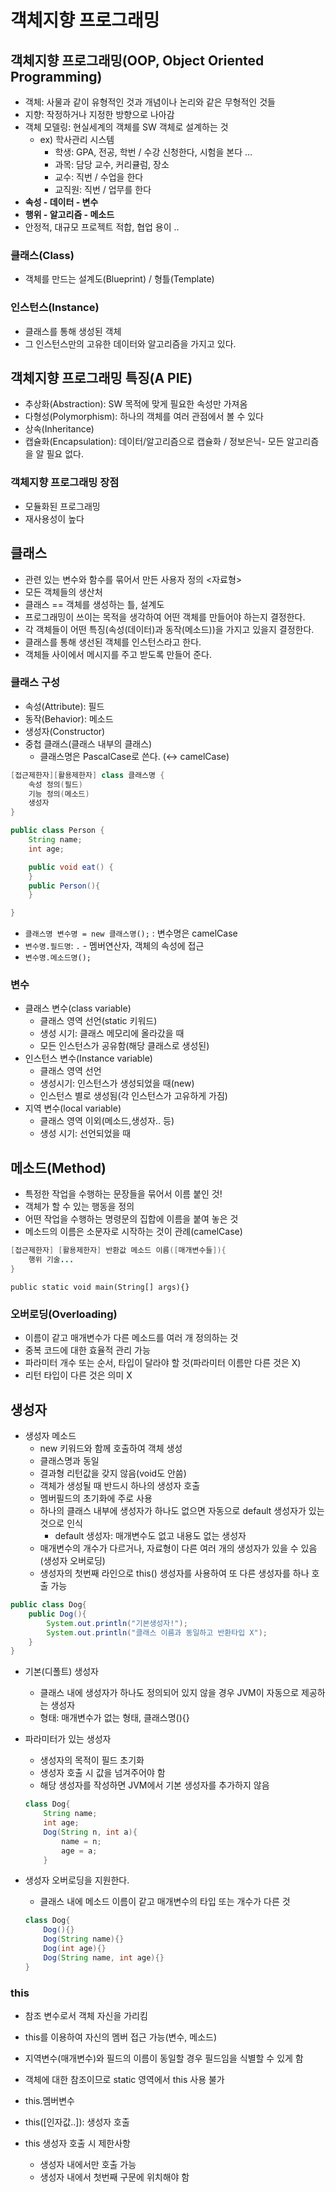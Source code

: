 # 객체지향 프로그래밍

## 객체지향 프로그래밍(OOP, Object Oriented Programming)

- 객체: 사물과 같이 유형적인 것과 개념이나 논리와 같은 무형적인 것들
- 지향: 작정하거나 지정한 방향으로 나아감
- 객체 모델링: 현실세계의 객체를 SW 객체로 설계하는 것
    - ex) 학사관리 시스템
        - 학생: GPA, 전공, 학번 / 수강 신청한다, 시험을 본다 …
        - 과목: 담당 교수, 커리큘럼, 장소
        - 교수: 직번 / 수업을 한다
        - 교직원: 직번 / 업무를 한다
- **속성 - 데이터 - 변수**
- **행위 - 알고리즘 - 메소드**
- 안정적, 대규모 프로젝트 적합, 협업 용이 ..
    
    

### 클래스(Class)

- 객체를 만드는 설계도(Blueprint) / 형틀(Template)

### 인스턴스(Instance)

- 클래스를 통해 생성된 객체
- 그 인스턴스만의 고유한 데이터와 알고리즘을 가지고 있다.

## 객체지향 프로그래밍 특징(A PIE)

- 추상화(Abstraction): SW 목적에 맞게 필요한 속성만 가져옴
- 다형성(Polymorphism): 하나의 객체를 여러 관점에서 볼 수 있다
- 상속(Inheritance)
- 캡슐화(Encapsulation): 데이터/알고리즘으로 캡슐화 / 정보은닉- 모든 알고리즘을 알 필요 없다.

### 객체지향 프로그래밍 장점

- 모듈화된 프로그래밍
- 재사용성이 높다

## 클래스

- 관련 있는 변수와 함수를 묶어서 만든 사용자 정의 <자료형>
- 모든 객체들의 생산처
- 클래스 == 객체를 생성하는 틀, 설계도
- 프로그래밍이 쓰이는 목적을 생각하여 어떤 객체를 만들어야 하는지 결정한다.
- 각 객체들이 어떤 특징(속성(데이터)과 동작(메소드))을 가지고 있을지 결정한다.
- 클래스를 통해 생선된 객체를 인스턴스라고 한다.
- 객체들 사이에서 메시지를 주고 받도록 만들어 준다.

### 클래스 구성

- 속성(Attribute): 필드
- 동작(Behavior): 메소드
- 생성자(Constructor)
- 중첩 클래스(클래스 내부의 클래스)
    - 클래스명은 PascalCase로 쓴다. (↔ camelCase)

```java
[접근제한자][활용제한자] class 클래스명 {
	속성 정의(필드)
	기능 정의(메소드)
	생성자
}
```

```java
public class Person {
	String name;
	int age;

	public void eat() {
	}
	public Person(){
	}

}
```

- `클래스명 변수명 = new 클래스명();` : 변수명은 camelCase
- `변수명.필드명`: `.` - 멤버연산자, 객체의 속성에 접근
- `변수명.메소드명();`

### 변수

- 클래스 변수(class variable)
    - 클래스 영역 선언(static 키워드)
    - 생성 시기: 클래스 메모리에 올라갔을 때
    - 모든 인스턴스가 공유함(해당 클래스로 생성된)
- 인스턴스 변수(Instance variable)
    - 클래스 영역 선언
    - 생성시기: 인스턴스가 생성되었을 때(new)
    - 인스턴스 별로 생성됨(각 인스턴스가 고유하게 가짐)
- 지역 변수(local variable)
    - 클래스 영역 이외(메소드,생성자.. 등)
    - 생성 시기: 선언되었을 때

## 메소드(Method)

- 특정한 작업을 수행하는 문장들을 묶어서 이름 붙인 것!
- 객체가 할 수 있는 행동을 정의
- 어떤 작업을 수행하는 명령문의 집합에 이름을 붙여 놓은 것
- 메소드의 이름은 소문자로 시작하는 것이 관례(camelCase)

```java
[접근제한자] [활용제한자] 반환값 메소드 이름([매개변수들]){
	행위 기술...
}
```

`public static void main(String[] args){}`

### 오버로딩(Overloading)

- 이름이 같고 매개변수가 다른 메소드를 여러 개 정의하는 것
- 중복 코드에 대한 효율적 관리 가능
- 파라미터 개수 또는 순서, 타입이 달라야 할 것(파라미터 이름만 다른 것은 X)
- 리턴 타입이 다른 것은 의미 X

## 생성자

- 생성자 메소드
    - new 키워드와 함께 호출하여 객체 생성
    - 클래스명과 동일
    - 결과형 리턴값을 갖지 않음(void도 안씀)
    - 객체가 생성될 때 반드시 하나의 생성자 호출
    - 멤버필드의 초기화에 주로 사용
    - 하나의 클래스 내부에 생성자가 하나도 없으면 자동으로 default 생성자가 있는 것으로 인식
        - default 생성자: 매개변수도 없고 내용도 없는 생성자
    - 매개변수의 개수가 다르거나, 자료형이 다른 여러 개의 생성자가 있을 수 있음(생성자 오버로딩)
    - 생성자의 첫번째 라인으로 this() 생성자를 사용하여 또 다른 생성자를 하나 호출 가능

```java
public class Dog{
	public Dog(){
		System.out.println("기본생성자!");
		System.out.println("클래스 이름과 동일하고 반환타입 X");
	}
}
```

- 기본(디폴트) 생성자
    - 클래스 내에 생성자가 하나도 정의되어 있지 않을 경우 JVM이 자동으로 제공하는 생성자
    - 형태: 매개변수가 없는 형태, 클래스명(){}
- 파라미터가 있는 생성자
    - 생성자의 목적이 필드 초기화
    - 생성자 호출 시 값을 넘겨주어야 함
    - 해당 생성자를 작성하면 JVM에서 기본 생성자를 추가하지 않음
    
    ```java
    class Dog{
    	String name;
    	int age;
    	Dog(String n, int a){
    		name = n;
    		age = a;
    	}
    ```
    
- 생성자 오버로딩을 지원한다.
    - 클래스 내에 메소드 이름이 같고 매개변수의 타입 또는 개수가 다른 것
    
    ```java
    class Dog{
    	Dog(){}
    	Dog(String name){}
    	Dog(int age){}
    	Dog(String name, int age){}
    }
    ```
    

### this

- 참조 변수로서 객체 자신을 가리킴
- this를 이용하여 자신의 멤버 접근 가능(변수, 메소드)
- 지역변수(매개변수)와 필드의 이름이 동일할 경우 필드임을 식별할 수 있게 함
- 객체에 대한 참조이므로 static 영역에서 this 사용 불가

- this.멤버변수
- this([인자값..]): 생성자 호출
- this 생성자 호출 시 제한사항
    - 생성자 내에서만 호출 가능
    - 생성자 내에서 첫번째 구문에 위치해야 함